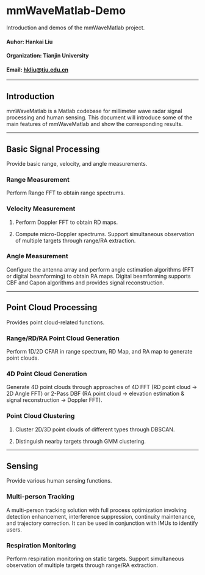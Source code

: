# mmWaveMatlab-Demo
Introduction and demos of the mmWaveMatlab project.

#### Auhor: Hankai Liu
#### Organization: Tianjin University
#### Email: hkliu@tju.edu.cn
---
## Introduction
mmWaveMatlab is a Matlab codebase for millimeter wave radar signal processing and human sensing. This document will introduce some of the main features of mmWaveMatlab and show the corresponding results.

---

## Basic Signal Processing
Provide basic range, velocity, and angle measurements.

### Range Measurement
Perform Range FFT to obtain range spectrums.

### Velocity Measurement
1. Perform Doppler FFT to obtain RD maps.

2. Compute micro-Doppler spectrums. Support simultaneous observation of multiple targets through range/RA extraction.

### Angle Measurement
Configure the antenna array and perform angle estimation algorithms (FFT or digital beamforming) to obtain RA maps. Digital beamforming supports CBF and Capon algorithms and provides signal reconstruction.

---

## Point Cloud Processing
Provides point cloud-related functions.

### Range/RD/RA Point Cloud Generation 
Perform 1D/2D CFAR in range spectrum, RD Map, and RA map to generate point clouds.

### 4D Point Cloud Generation 
Generate 4D point clouds through approaches of 4D FFT (RD point cloud -> 2D Angle FFT) or 2-Pass DBF (RA point cloud -> elevation estimation & signal reconstruction -> Doppler FFT).

### Point Cloud Clustering 
1. Cluster 2D/3D point clouds of different types through DBSCAN.

2. Distinguish nearby targets through GMM clustering.


---

## Sensing
Provide various human sensing functions.

### Multi-person Tracking
A multi-person tracking solution with full process optimization involving detection enhancement, interference suppression, continuity maintenance, and trajectory correction. It can be used in conjunction with IMUs to identify users.


### Respiration Monitoring
Perform respiration monitoring on static targets. Support simultaneous observation of multiple targets through range/RA extraction.


